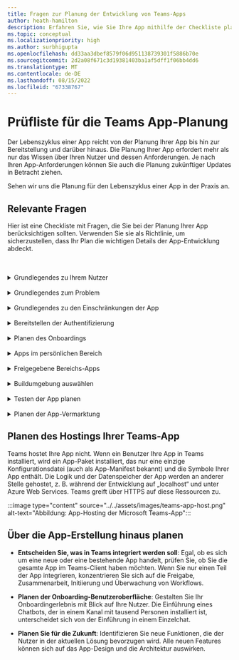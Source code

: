 ```yaml
---
title: Fragen zur Planung der Entwicklung von Teams-Apps
author: heath-hamilton
description: Erfahren Sie, wie Sie Ihre App mithilfe der Checkliste planen, um sicherzustellen, dass Ihr Plan die wichtigen Details der App-Entwicklung abdeckt.
ms.topic: conceptual
ms.localizationpriority: high
ms.author: surbhigupta
ms.openlocfilehash: dd33aa3dbef8579f06d951138739301f5886b70e
ms.sourcegitcommit: 2d2a08f671c3d19381403ba1af5dff1f06bb4dd6
ms.translationtype: MT
ms.contentlocale: de-DE
ms.lasthandoff: 08/15/2022
ms.locfileid: "67338767"
---
```

# <a name="teams-app-planning-checklist"></a>Prüfliste für die Teams App-Planung

Der Lebenszyklus einer App reicht von der Planung Ihrer App bis hin zur Bereitstellung und darüber hinaus. Die Planung Ihrer App erfordert mehr als nur das Wissen über Ihren Nutzer und dessen Anforderungen. Je nach Ihren App-Anforderungen können Sie auch die Planung zukünftiger Updates in Betracht ziehen.

Sehen wir uns die Planung für den Lebenszyklus einer App in der Praxis an.

## <a name="relevant-questions"></a>Relevante Fragen

Hier ist eine Checkliste mit Fragen, die Sie bei der Planung Ihrer App berücksichtigen sollten. Verwenden Sie sie als Richtlinie, um sicherzustellen, dass Ihr Plan die wichtigen Details der App-Entwicklung abdeckt.

<br>
<br>
<details>
<summary>Grundlegendes zu Ihrem Nutzer</summary>

Das Verstehen des Nutzers und seines Anliegens sind die ersten Indikatoren dafür, wie eine Teams-App helfen kann. Stellen Sie Ihren Anwendungsfall um das Problem herum auf, bestimmen Sie, wie eine App dieses Problem lösen kann, und entwerfen Sie eine Lösung. Weitere Informationen finden Sie unter [Grundlegendes zu Anwendungsfällen](understand-use-cases.md).

| # | Erwägen Sie... |
| --- | --- |
| 1 | Handelt es sich bei den Benutzern hauptsächlich um Mitarbeiter in Service und Produktion auf mobilen Clients? |
| 2 | Erwarten Sie, dass viele externe Benutzer Zugriff auf Ihre App benötigen? |
| 3 | Verwenden sie Teams und Kanäle oder hauptsächlich Gruppenchats? |
| 4  | Wie technisch versiert sind Ihre Hauptbenutzer? |
| 5  | Benötigen Sie ein umfassendes Onboarding-Erlebnis oder reichen ein paar Hinweise aus? |

</details>
<br>
<details>
<summary>Grundlegendes zum Problem</summary>

| # | Erwägen Sie... |
|--- | --- |
| 1 | Welche Vor- und Nachteile hat das derzeitige System, das von Ihren Nutzern verwendet wird? |
| 2 | Welche Probleme haben Ihre Nutzer, die Sie beheben möchten? |
| 3 | Welche Funktionen oder Möglichkeiten schätzen Ihre Nutzer bei ihrer derzeitigen Arbeitsweise? |

</details>
<br>
<details>
<summary>Grundlegendes zu den Einschränkungen der App</summary>

| # | Erwägen Sie... |
| --- | --- |
| 1 | Was sind die Herausforderungen bei der Back-End-Integration der aktuellen App? |
| 2 | Wer ist Eigentümer der Backend-Daten – intern oder Drittanbieter? |
| 3 | Gibt es Firewalls, die sich auf die Funktionsweise der App auswirken? |
| 4  | Gibt es APIs für den Zugriff auf die Daten, die Sie für die Funktion Ihrer App benötigen? |

</details>
<br>
<details>
<summary>Bereitstellen der Authentifizierung</summary>

Bei der Authentifizierung geht es darum, App-Benutzer zu überprüfen und die App- und App-Benutzer vor ungerechtfertigten Zugriffen zu schützen. Sie können eine Authentifizierungsmethode verwenden, die für Ihre App geeignet ist, um App-Benutzer zu überprüfen, die die Teams-App verwenden möchten. Weitere Informationen finden Sie unter [Authentifizieren von Benutzern in Microsoft Teams](../authentication/authentication.md).

| # | Erwägen Sie...|
|--- | --- |
| 1 | Greifen die Nutzer basierend je nach ihrer Rolle auf unterschiedliche Datenansichten zu? |
| 2 | Sind Kundeninhalte beteiligt? |
| 3 | Basieren die Interaktionen auch auf den Nutzerrollen? |
| 4  | Greifen externe Nutzer auf die App zu? |

</details>
<br>
<details>
<summary>Planen des Onboardings</summary>

Beim Erstellen einer großartigen Teams-App geht es darum, die richtige Kombination von Features zu finden, um die Anforderungen Ihrer Benutzer zu erfüllen. Um Ihren Benutzern ein nahtloses Onboarding zu ermöglichen, können Sie eine Schritt-für-Schritt-für-Schritt-Anleitung erstellen, in der erläutert wird, wie die App verwendet wird und was Sie damit tun können. Siehe z. B. [Erstellen eines Microsoft Teams-Unterhaltungs-Bots](../../sbs-teams-conversation-bot.yml).

| # | Erwägen Sie... |
| --- | --- |
| 1 | Was geschieht, wenn ein Nutzer Ihre Registerkarte zum ersten Mal in einem Kanal konfiguriert? |
| 2 | Wenn Sie Karten mit einer Nachrichtenerweiterung freigeben, ist es dann sinnvoll, einen kleinen Link zu einer Seite mit weiteren Informationen hinzuzufügen, um den Benutzern zu zeigen, was Ihre App sonst noch kann? |
| 3 | Erwarten Sie, dass die meisten Personen bereits einen gewissen Kontext haben, für den Ihre App gedacht ist, oder dass sie Ihre Dienste bereits in einem anderen Kontext genutzt haben? |
| 4  | Kommen sie ohne Vorkenntnisse zu Ihrer App? |

</details>
<br>
<details>
<summary>Apps im persönlichen Bereich</summary>

| # | Erwägen Sie... |
| --- | --- |
| 1 | Gibt es 1:1-Interaktionen mit der App, die aus Datenschutz- oder anderen Gründen erforderlich sind? Beispielsweise das Überprüfen des Restguthabens oder anderer privater Informationen. |
| 2 | Werden sie die Zusammenarbeit zwischen Benutzern fördern, die vielleicht keine gemeinsamen Teams haben? Beispiel: Suchen nach bevorstehenden organisationsweiten Ereignissen in einem Unternehmen. |
| 3 | Gibt es personalisierte Benachrichtigungen oder Nachrichten, die während der gesamten Teams-App an einen Benutzer gesendet werden müssen? |

</details>
<br>
<details>
<summary>Freigegebene Bereichs-Apps</summary>

| # | Erwägen Sie... |
| --- | --- |
| 1 | Sind die informationen, die von der App auf der Registerkarte oder über einen Bot angezeigt werden, für die meisten Mitglieder eines Teams relevant und nützlich? Beispiel: Scrum-App. |
| 2 | Könnte sich der Kontext der App ändern, je nachdem, zu welchem Team sie hinzugefügt wird? Aufgaben der Planer unterscheiden sich beispielsweise in verschiedenen Teams. |
| 3 | Ist es möglich, dass alle Mitglieder einer Persona, die zusammenarbeiten müssen, Teil eines einzelnen Teams sind? Beispielsweise Mitarbeiter, die an einem Ticket arbeiten. |

</details>
<br>
<details>
<summary>Buildumgebung auswählen</summary>

Mit Microsoft Teams können Sie die Buildumgebung auswählen, die Ihren App-Anforderungen am besten entspricht. Verwenden Sie das Teams-Toolkit oder andere SDKs wie C#, Blazor, Node.js und vieles mehr, um loszulegen. Weitere Informationen finden Sie unter [Planen Ihrer App mit Microsoft Teams-Features](../app-fundamentals-overview.md).

Vorschlag: Optionen, mit denen Sie die richtige Umgebung basierend auf den App-Anforderungen auswählen können.
</details>
<br>
<details>
<summary>Testen der App planen</summary>

Nachdem Sie Ihre App in Microsoft Teams integriert haben, müssen Sie ihre App testen, bevor Sie sie veröffentlichen. Das ultimative Ziel besteht darin, so viele Benutzer wie möglich für Ihre App zu erhalten. Stellen Sie daher sicher, dass Sie die App auf mehreren Geräten testen, die Benutzer verwenden können. Weitere Informationen finden Sie unter [Testen Ihrer App](../build-and-test/test-app-overview.md).

Vorschlag: Optionen, die dabei helfen, die beste Testumgebung für die App zu ermitteln.
</details>
<br>
<details>
<summary>Planen der App-Vermarktung</summary>

Sie können Ihre Microsoft Teams-App für eine Person, ein Team, eine Organisation oder jede Person bereitstellen, die sie verwenden möchte. Wie Sie verteilen, hängt von mehreren Faktoren ab, darunter die Bedürfnisse der Benutzer, geschäftliche und technische Anforderungen sowie Ihre Ziele für die App. Weitere Informationen finden Sie unter [Verteilen Ihrer Microsoft Teams-App](../deploy-and-publish/apps-publish-overview.md).

Vorschlag: Optionen, mit denen das beste Vermarktungsmodell ermittelt werden kann.

</details>

## <a name="plan-for-hosting-your-teams-app"></a>Planen des Hostings Ihrer Teams-App

Teams hostet Ihre App nicht. Wenn ein Benutzer Ihre App in Teams installiert, wird ein App-Paket installiert, das nur eine einzige Konfigurationsdatei (auch als App-Manifest bekannt) und die Symbole Ihrer App enthält. Die Logik und der Datenspeicher der App werden an anderer Stelle gehostet, z. B. während der Entwicklung auf „localhost“ und unter Azure Web Services. Teams greift über HTTPS auf diese Ressourcen zu.

:::image type="content" source="../../assets/images/teams-app-host.png" alt-text="Abbildung: App-Hosting der Microsoft Teams-App":::

## <a name="plan-beyond-app-building"></a>Über die App-Erstellung hinaus planen

- **Entscheiden Sie, was in Teams integriert werden soll**: Egal, ob es sich um eine neue oder eine bestehende App handelt, prüfen Sie, ob Sie die gesamte App im Teams-Client haben möchten. Wenn Sie nur einen Teil der App integrieren, konzentrieren Sie sich auf die Freigabe, Zusammenarbeit, Initiierung und Überwachung von Workflows.

- **Planen der Onboarding-Benutzeroberfläche**: Gestalten Sie Ihr Onboardingerlebnis mit Blick auf Ihre Nutzer. Die Einführung eines Chatbots, der in einem Kanal mit tausend Personen installiert ist, unterscheidet sich von der Einführung in einem Einzelchat.

- **Planen Sie für die Zukunft**: Identifizieren Sie neue Funktionen, die der Nutzer in der aktuellen Lösung bevorzugen wird. Alle neuen Features können sich auf das App-Design und die Architektur auswirken.
